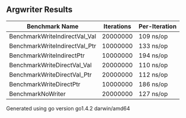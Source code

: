 ## Argwriter Results

Benchmark Name|Iterations|Per-Iteration
----|----|----
BenchmarkWriteIndirectVal_Val|20000000|       109 ns/op
BenchmarkWriteIndirectVal_Ptr|10000000|       133 ns/op
BenchmarkWriteIndirectPtr|10000000|       194 ns/op
BenchmarkWriteDirectVal_Val|20000000|       110 ns/op
BenchmarkWriteDirectVal_Ptr|20000000|       112 ns/op
BenchmarkWriteDirectPtr|10000000|       186 ns/op
BenchmarkNoWriter|20000000|       127 ns/op

Generated using go version go1.4.2 darwin/amd64
